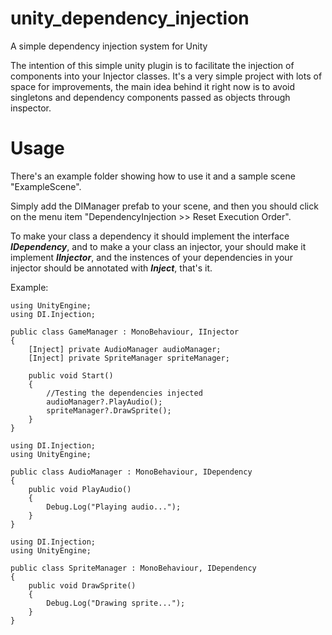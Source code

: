 # unity_dependency_injection
A simple dependency injection system for Unity

The intention of this simple unity plugin is to facilitate the injection of components into your Injector classes. It's a very simple project with lots of space for improvements, the main idea behind it right now is to avoid singletons and dependency components passed as objects through inspector.

# Usage
There's an example folder showing how to use it and a sample scene "ExampleScene".

Simply add the DIManager prefab to your scene, and then you should click on the menu item "DependencyInjection >> Reset Execution Order".

To make your class a dependency it should implement the interface <b><i>IDependency</i></b>, and to make a your class an injector, your should make it implement <b><i>IInjector</i></b>, and the instences of your dependencies in your injector should be annotated with <b><i>Inject</i></b>, that's it.

Example:

	using UnityEngine;
	using DI.Injection;

	public class GameManager : MonoBehaviour, IInjector
	{
		[Inject] private AudioManager audioManager;
		[Inject] private SpriteManager spriteManager;

		public void Start()
		{
			//Testing the dependencies injected
			audioManager?.PlayAudio();
			spriteManager?.DrawSprite();
		}
	}

	using DI.Injection;
	using UnityEngine;

	public class AudioManager : MonoBehaviour, IDependency
	{
		public void PlayAudio()
		{
			Debug.Log("Playing audio...");
		}
	}

	using DI.Injection;
	using UnityEngine;

	public class SpriteManager : MonoBehaviour, IDependency
	{
		public void DrawSprite()
		{
			Debug.Log("Drawing sprite...");
		}
	}
